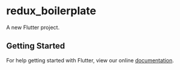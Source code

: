 # redux_boilerplate

A new Flutter project.

## Getting Started

For help getting started with Flutter, view our online
[documentation](https://flutter.io/).
